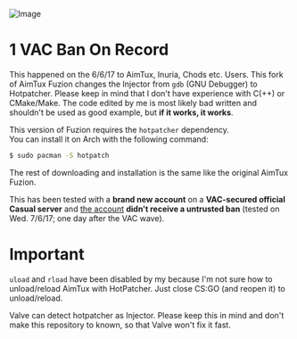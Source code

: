 ![Image](https://i.imgur.com/1h1ZaQp.png)
# 1 VAC Ban On Record

This happened on the 6/6/17 to AimTux, Inuria, Chods etc. Users. This fork of AimTux Fuzion changes the Injector from `gdb` (GNU Debugger) to Hotpatcher. Please keep in mind that I don't have experience with C(++) or CMake/Make. The code edited by me is most likely bad written and shouldn't be used as good example, but **if it works, it works**.

This version of Fuzion requires the `hotpatcher` dependency.  
You can install it on Arch with the following command:
```zsh
$ sudo pacman -S hotpatch
```

The rest of downloading and installation is the same like the original AimTux Fuzion.  
  
This has been tested with a **brand new account** on a **VAC-secured official Casual server** and [the account](https://steamcommunity.com/profiles/76561198393440661/) **didn't receive a untrusted ban** (tested on Wed. 7/6/17; one day after the VAC wave).

# Important

`uload` and `rload` have been disabled by my because I'm not sure how to unload/reload AimTux with HotPatcher. Just close CS:GO (and reopen it) to unload/reload.  
  
Valve can detect hotpatcher as Injector. Please keep this in mind and don't make this repository to known, so that Valve won't fix it fast.
